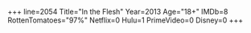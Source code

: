 +++
line=2054
Title="In the Flesh"
Year=2013
Age="18+"
IMDb=8
RottenTomatoes="97%"
Netflix=0
Hulu=1
PrimeVideo=0
Disney=0
+++

